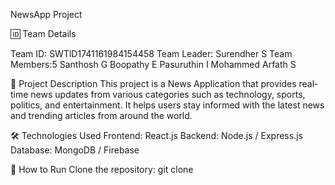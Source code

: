 NewsApp Project

🆔 Team Details

Team ID: SWTlD1741161984154458
Team Leader: Surendher S
Team Members:5
Santhosh G
Boopathy E
Pasuruthin I
Mohammed Arfath S

📌 Project Description
This project is a News Application that provides real-time news updates from various categories such as technology, sports, politics, and entertainment.
It helps users stay informed with the latest news and trending articles from around the world.

🛠 Technologies Used
Frontend: React.js
Backend: Node.js / Express.js
Database: MongoDB / Firebase

🚀 How to Run
Clone the repository:
git clone 


